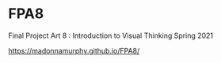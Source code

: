 # FPA8

Final Project Art 8 : Introduction to Visual Thinking
Spring 2021

https://madonnamurphy.github.io/FPA8/
